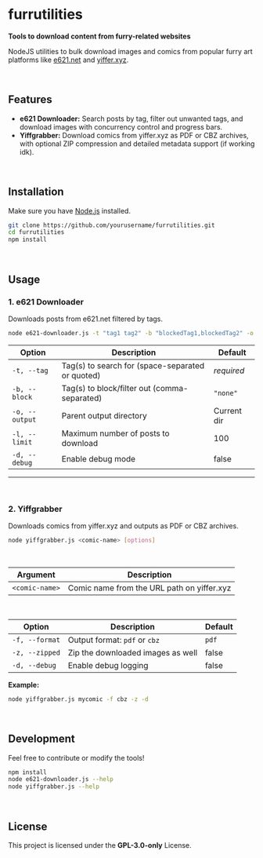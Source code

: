 

# furrutilities

**Tools to download content from furry-related websites**

NodeJS utilities to bulk download images and comics from popular furry art platforms like [e621.net](https://e621.net) and [yiffer.xyz](https://yiffer.xyz).

</br>

## Features

* **e621 Downloader:** Search posts by tag, filter out unwanted tags, and download images with concurrency control and progress bars.
* **Yiffgrabber:** Download comics from yiffer.xyz as PDF or CBZ archives, with optional ZIP compression and detailed metadata support (if working idk).

</br>

## Installation

Make sure you have [Node.js](https://nodejs.org/) installed.

```bash
git clone https://github.com/yourusername/furrutilities.git
cd furrutilities
npm install
```
</br>



## Usage

### 1. e621 Downloader

Downloads posts from e621.net filtered by tags.

```bash
node e621-downloader.js -t "tag1 tag2" -b "blockedTag1,blockedTag2" -o ./downloads -l 50 -d
```



| Option         | Description                                      | Default     |
| -------------- | ------------------------------------------------ | ----------- |
| `-t, --tag`    | Tag(s) to search for (space-separated or quoted) | *required*  |
| `-b, --block`  | Tag(s) to block/filter out (comma-separated)     | `"none"`    |
| `-o, --output` | Parent output directory                          | Current dir |
| `-l, --limit`  | Maximum number of posts to download              | 100         |
| `-d, --debug`  | Enable debug mode                                | false       |



---
</br>

### 2. Yiffgrabber

Downloads comics from yiffer.xyz and outputs as PDF or CBZ archives.

```bash
node yiffgrabber.js <comic-name> [options]
```
</br>


| Argument       | Description                                |
| -------------- | ------------------------------------------ |
| `<comic-name>` | Comic name from the URL path on yiffer.xyz |

</br>

| Option         | Description                       | Default |
| -------------- | --------------------------------- | ------- |
| `-f, --format` | Output format: `pdf` or `cbz`     | `pdf`   |
| `-z, --zipped` | Zip the downloaded images as well | false   |
| `-d, --debug`  | Enable debug logging              | false   |

**Example:**

```bash
node yiffgrabber.js mycomic -f cbz -z -d
```

</br>

## Development

Feel free to contribute or modify the tools!

```bash
npm install
node e621-downloader.js --help
node yiffgrabber.js --help
```
</br>

## License

This project is licensed under the **GPL-3.0-only** License.



